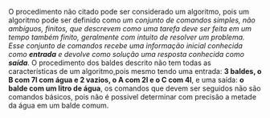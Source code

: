 O procedimento não citado pode ser considerado um algoritmo, pois um algoritmo pode ser definido como *um conjunto de comandos simples, não ambíguos, finitos, que descrevem como uma tarefa deve ser feita em um tempo também finito, geralmente com intuito de resolver um problema. Esse conjunto de comandos recebe uma informação inicial conhecida como **entrada** e devolve como solução uma resposta conhecida como **saída**.*
O procedimento dos baldes descrito não tem todas as características de um algoritmo,pois mesmo tendo uma entrada: **3 baldes, o B com 7l com água e 2 vazios, o A com 2l e o C com 4l**, e uma saída: **o balde com um litro de água**, os comandos que devem ser seguidos não são comandos básicos, pois não é possivel determinar com precisão a metade da água em um balde comum.